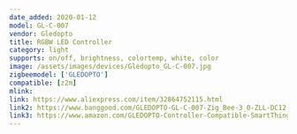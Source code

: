 ```yaml
---
date_added: 2020-01-12
model: GL-C-007
vendor: Gledopto
title: RGBW LED Controller 
category: light
supports: on/off, brightness, colortemp, white, color
image: /assets/images/devices/Gledopto_GL-C-007.jpg
zigbeemodel: ['GLEDOPTO']
compatible: [z2m]
mlink: 
link: https://www.aliexpress.com/item/32864752115.html
link2: https://www.banggood.com/GLEDOPTO-GL-C-007-Zig_Bee-3_0-ZLL-DC12-24V-RGBW-LED-Strip-Dimmer-Controller-Work-with-Philip-Hue-p-1471008.html
link3: https://www.amazon.com/GLEDOPTO-Controller-Compatible-SmartThings-Lightify/dp/B07X8V8TBR
---
```

